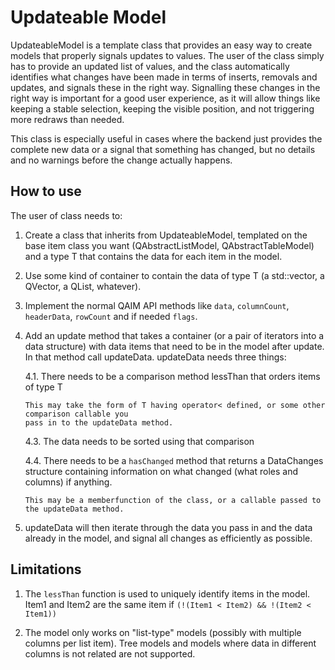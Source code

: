 # Updateable Model

UpdateableModel is a template class that provides an easy way to create models that properly signals
updates to values. The user of the class simply has to provide an updated list of values, and the
class automatically identifies what changes have been made in terms of inserts, removals and updates,
and signals these in the right way. Signalling these changes in the right way is important for a
good user experience, as it will allow things like keeping a stable selection, keeping the visible
position, and not triggering more redraws than needed.

This class is especially useful in cases where the backend just provides the complete new data or a
signal that something has changed, but no details and no warnings before the change actually happens.

## How to use

The user of class needs to:

1. Create a class that inherits from UpdateableModel, templated on the base item class you want
   (QAbstractListModel, QAbstractTableModel) and a type T that contains the data for each item in
   the model.

2. Use some kind of container to contain the data of type T (a std::vector, a QVector, a QList, whatever).

3. Implement the normal QAIM API methods like `data`, `columnCount`, `headerData`, `rowCount`
   and if needed `flags`.

4. Add an update method that takes a container (or a pair of iterators into a data structure) with
   data items that need to be in the model after update. In that method call updateData.
   updateData needs three things:

   4.1. There needs to be a comparison method lessThan that orders items of type T

       This may take the form of T having operator< defined, or some other comparison callable you
       pass in to the updateData method.

   4.3. The data needs to be sorted using that comparison

   4.4. There needs to be a `hasChanged` method that returns a DataChanges structure containing
        information on what changed (what roles and columns) if anything.

       This may be a memberfunction of the class, or a callable passed to the updateData method.

5. updateData will then iterate through the data you pass in and the data already in the model,
   and signal all changes as efficiently as possible.

## Limitations

1. The `lessThan` function is used to uniquely identify items in the model. Item1 and Item2 are the
   same item if `(!(Item1 < Item2) && !(Item2 < Item1))`

2. The model only works on "list-type" models (possibly with multiple columns per list item).
   Tree models and models where data in different columns is not related are not supported.
